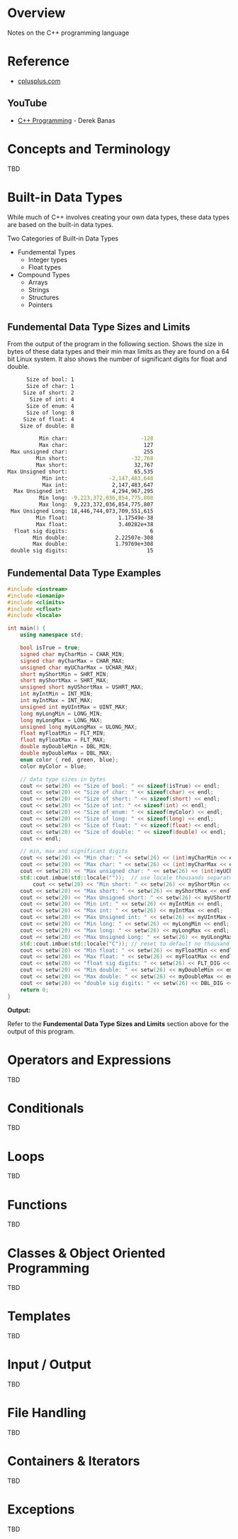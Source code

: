 # Overview

Notes on the C++ programming language

# Reference

* [cplusplus.com](http://www.cplusplus.com/)

## YouTube

* [C++ Programming](https://www.youtube.com/watch?v=Rub-JsjMhWY) - Derek Banas

# Concepts and Terminology

TBD

# Built-in Data Types

While much of C++ involves creating your own data types, these data types are based on the built-in data types.

Two Categories of Built-in Data Types

* Fundemental Types
    * Integer types
    * Float types
* Compound Types
  * Arrays
  * Strings
  * Structures
  * Pointers
  
## Fundemental Data Type Sizes and Limits

From the output of the program in the following section.  Shows the size in bytes of these data types and their min max limits as they are found on a 64 bit Linux system.  It also shows the number of significant digits for float and double.

```bash
      Size of bool: 1
      Size of char: 1
     Size of short: 2
       Size of int: 4
      Size of enum: 4
      Size of long: 8
     Size of float: 4
    Size of double: 8

          Min char:                       -128
          Max char:                        127
 Max unsigned char:                        255
         Min short:                    -32,768
         Max short:                     32,767
Max Unsigned short:                     65,535
           Min int:             -2,147,483,648
           Max int:              2,147,483,647
  Max Unsigned int:              4,294,967,295
          Min long: -9,223,372,036,854,775,808
          Max long:  9,223,372,036,854,775,807
 Max Unsigned Long: 18,446,744,073,709,551,615
         Min float:                1.17549e-38
         Max float:                3.40282e+38
  float sig digits:                          6
        Min double:               2.22507e-308
        Max double:               1.79769e+308
 double sig digits:                         15
```

## Fundemental Data Type Examples

```c++
#include <iostream>
#include <iomanip>
#include <climits>
#include <cfloat>
#include <locale>

int main() {
    using namespace std;

    bool isTrue = true;
    signed char myCharMin = CHAR_MIN;
    signed char myCharMax = CHAR_MAX;
    unsigned char myUCharMax = UCHAR_MAX;
    short myShortMin = SHRT_MIN;
    short myShortMax = SHRT_MAX;
    unsigned short myUShortMax = USHRT_MAX;
    int myIntMin = INT_MIN;
    int myIntMax = INT_MAX;
    unsigned int myUIntMax = UINT_MAX;
    long myLongMin = LONG_MIN;
    long myLongMax = LONG_MAX;
    unsigned long myULongMax = ULONG_MAX;
    float myFloatMin = FLT_MIN;
    float myFloatMax = FLT_MAX;
    double myDoubleMin = DBL_MIN;
    double myDoubleMax = DBL_MAX;
    enum color { red, green, blue};
    color myColor = blue;

    // data type sizes in bytes
    cout << setw(20) << "Size of bool: " << sizeof(isTrue) << endl;
    cout << setw(20) << "Size of char: " << sizeof(char) << endl;
    cout << setw(20) << "Size of short: " << sizeof(short) << endl;
    cout << setw(20) << "Size of int: " << sizeof(int) << endl;
    cout << setw(20) << "Size of enum: " << sizeof(myColor) << endl;
    cout << setw(20) << "Size of long: " << sizeof(long) << endl;
    cout << setw(20) << "Size of float: " << sizeof(float) << endl;
    cout << setw(20) << "Size of double: " << sizeof(double) << endl;
    cout << endl;

    // min, max and significant digits
    cout << setw(20) << "Min char: " << setw(26) << (int)myCharMin << endl;
    cout << setw(20) << "Max char: " << setw(26) << (int)myCharMax << endl;
    cout << setw(20) << "Max unsigned char: " << setw(26) << (int)myUCharMax << endl;
    std::cout.imbue(std::locale(""));  // use locale thousands separator
        cout << setw(20) << "Min short: " << setw(26) << myShortMin << endl;
    cout << setw(20) << "Max short: " << setw(26) << myShortMax << endl;
    cout << setw(20) << "Max Unsigned short: " << setw(26) << myUShortMax << endl;
    cout << setw(20) << "Min int: " << setw(26) << myIntMin << endl;
    cout << setw(20) << "Max int: " << setw(26) << myIntMax << endl;
    cout << setw(20) << "Max Unsigned int: " << setw(26) << myUIntMax << endl;
    cout << setw(20) << "Min long: " << setw(26) << myLongMin << endl;
    cout << setw(20) << "Max long: " << setw(26) << myLongMax << endl;
    cout << setw(20) << "Max Unsigned Long: " << setw(26) << myULongMax << endl;
    std::cout.imbue(std::locale("C")); // reset to default no thousand separator
    cout << setw(20) << "Min float: " << setw(26) << myFloatMin << endl;
    cout << setw(20) << "Max float: " << setw(26) << myFloatMax << endl;
    cout << setw(20) << "float sig digits: " << setw(26) << FLT_DIG << endl;
    cout << setw(20) << "Min double: " << setw(26) << myDoubleMin << endl;
    cout << setw(20) << "Max double: " << setw(26) << myDoubleMax << endl;
    cout << setw(20) << "double sig digits: " << setw(26) << DBL_DIG << endl;
    return 0;
}
```

**Output:**

Refer to the **Fundemental Data Type Sizes and Limits** section above for the output of this program.

# Operators and Expressions

TBD

# Conditionals

TBD

# Loops

TBD

# Functions

TBD

# Classes & Object Oriented Programming

TBD

# Templates

TBD

# Input / Output

TBD

# File Handling

TBD

# Containers & Iterators

TBD

# Exceptions

TBD

